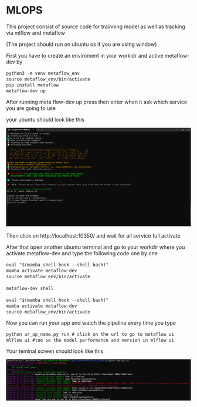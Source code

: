 # MLOPS

This project consist of source code for trainning model as well as tracking via mlflow and metaflow

(The project should run on ubuntu os if you are using window)

First you have to create an enviroment in your workidr and active metaflow-dev by 

```
python3 -m venv metaflow_env
source metaflow_env/bin/activate
pip install metaflow
metaflow-dev up
```

After running meta flow-dev up press then enter when it ask which service you are going to use 

your ubuntu should look like this

![alt text](https://github.com/truong04/MLOPS/blob/main/image/metaflow-dev-screen.png?raw=true)

Then click on http://localhost:10350/ and wait for all service full activate


After that open another ubuntu terminal and go to your workdir where you activate metaflow-dev and type the following code one by one
```
eval "$(mamba shell hook --shell bash)"
mamba activate metaflow-dev
source metaflow_env/bin/activate

metaflow-dev shell

eval "$(mamba shell hook --shell bash)"
mamba activate metaflow-dev
source metaflow_env/bin/activate
```

Now you can run your app and watch the pipeline every time you type 
```
python ur_ap_name.py run # click on the url to go to metaflow ui
mlflow ui #too se the model performance and version in mlflow ui
```

Your teminal screen should look like this

![alt text](https://github.com/truong04/MLOPS/blob/main/image/RESULT.png?raw=true)

